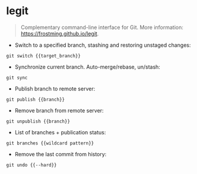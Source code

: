 # legit

> Complementary command-line interface for Git.
> More information: <https://frostming.github.io/legit>.

- Switch to a specified branch, stashing and restoring unstaged changes:

`git switch {{target_branch}}`

- Synchronize current branch. Auto-merge/rebase, un/stash:

`git sync`

- Publish branch to remote server:

`git publish {{branch}}`

- Remove branch from remote server:

`git unpublish {{branch}}`

- List of branches + publication status:

`git branches {{wildcard pattern}}`

- Remove the last commit from history:

`git undo {{--hard}}`
